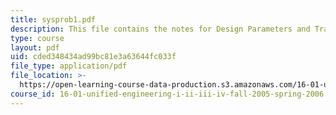 ```yaml
---
title: sysprob1.pdf
description: This file contains the notes for Design Parameters and Tradeoffs.
type: course
layout: pdf
uid: cded348434ad99bc81e3a63644fc033f
file_type: application/pdf
file_location: >-
  https://open-learning-course-data-production.s3.amazonaws.com/16-01-unified-engineering-i-ii-iii-iv-fall-2005-spring-2006/cded348434ad99bc81e3a63644fc033f_sysprob1.pdf
course_id: 16-01-unified-engineering-i-ii-iii-iv-fall-2005-spring-2006
---
```

